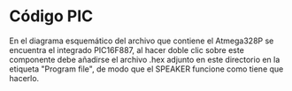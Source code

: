 # Código PIC

En el diagrama esquemático del archivo que contiene el Atmega328P se encuentra el integrado PIC16F887, al hacer doble clic sobre este componente debe añadirse el archivo .hex adjunto en este directorio en la etiqueta "Program file", de modo que el SPEAKER funcione como tiene que hacerlo.
